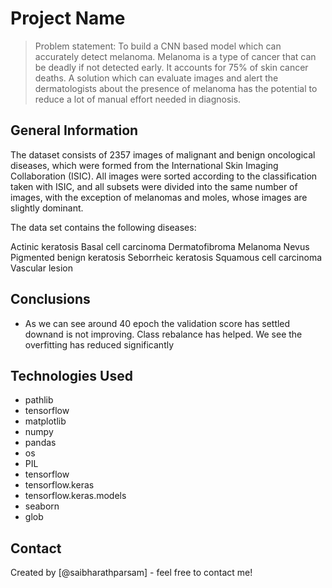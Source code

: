 # Project Name
> Problem statement: To build a CNN based model which can accurately detect melanoma. Melanoma is a type of cancer that can be deadly if not detected early. It accounts for 75% of skin cancer deaths. A solution which can evaluate images and alert the dermatologists about the presence of melanoma has the potential to reduce a lot of manual effort needed in diagnosis.

## General Information
The dataset consists of 2357 images of malignant and benign oncological diseases, which were formed from the International Skin Imaging Collaboration (ISIC). All images were sorted according to the classification taken with ISIC, and all subsets were divided into the same number of images, with the exception of melanomas and moles, whose images are slightly dominant.


The data set contains the following diseases:

Actinic keratosis
Basal cell carcinoma
Dermatofibroma
Melanoma
Nevus
Pigmented benign keratosis
Seborrheic keratosis
Squamous cell carcinoma
Vascular lesion

## Conclusions
- As we can see around 40 epoch the validation score has settled downand is not improving. Class rebalance has helped. We see the overfitting has reduced significantly


## Technologies Used
- pathlib
- tensorflow
- matplotlib
- numpy
- pandas
- os
- PIL
- tensorflow
- tensorflow.keras
- tensorflow.keras.models
- seaborn
- glob

<!-- As the libraries versions keep on changing, it is recommended to mention the version of library used in this project -->

## Contact
Created by [@saibharathparsam] - feel free to contact me!



